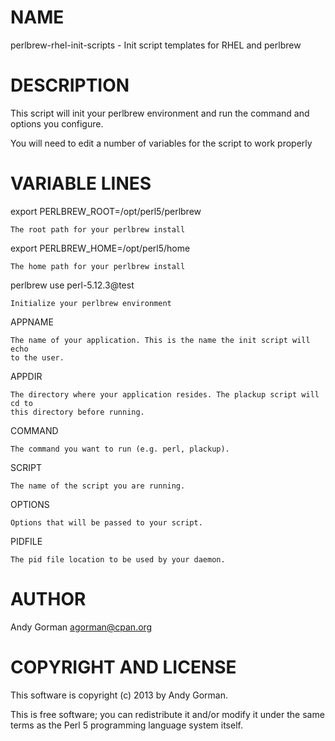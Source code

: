 # NAME

perlbrew-rhel-init-scripts - Init script templates for RHEL and perlbrew

# DESCRIPTION

This script will init your perlbrew environment and run the command and options
you configure.

You will need to edit a number of variables for the script to work properly

# VARIABLE LINES

export PERLBREW_ROOT=/opt/perl5/perlbrew

	The root path for your perlbrew install

export PERLBREW_HOME=/opt/perl5/home

	The home path for your perlbrew install

perlbrew use perl-5.12.3@test

	Initialize your perlbrew environment

APPNAME

	The name of your application. This is the name the init script will echo
	to the user.

APPDIR

	The directory where your application resides. The plackup script will cd to
	this directory before running.

COMMAND

	The command you want to run (e.g. perl, plackup).

SCRIPT

	The name of the script you are running.

OPTIONS

	Options that will be passed to your script.

PIDFILE

	The pid file location to be used by your daemon.

# AUTHOR

Andy Gorman agorman@cpan.org

# COPYRIGHT AND LICENSE

This software is copyright (c) 2013 by Andy Gorman.

This is free software; you can redistribute it and/or modify it under the same
terms as the Perl 5 programming language system itself.
